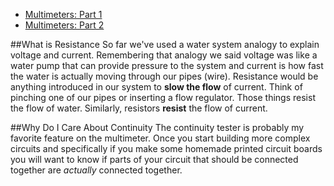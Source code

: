 *  [Multimeters: Part 1](/episodes/multimeters_voltage)
*  [Multimeters: Part 2](/episodes/multimeters_current)

##What is Resistance
So far we've used a water system analogy to explain voltage and current.  Remembering that analogy we said voltage was like a water pump that can provide pressure to the system and current is how fast the water is actually moving through our pipes (wire).  Resistance would be anything introduced in our system to **slow the flow** of current. Think of pinching one of our pipes or inserting a flow regulator.  Those things resist the flow of water.  Similarly, resistors **resist** the flow of current.

##Why Do I Care About Continuity
The continuity tester is probably my favorite feature on the multimeter.  Once you start building more complex circuits and specifically if you make some homemade printed circuit boards you will want to know if parts of your circuit that should be connected together are *actually* connected together.